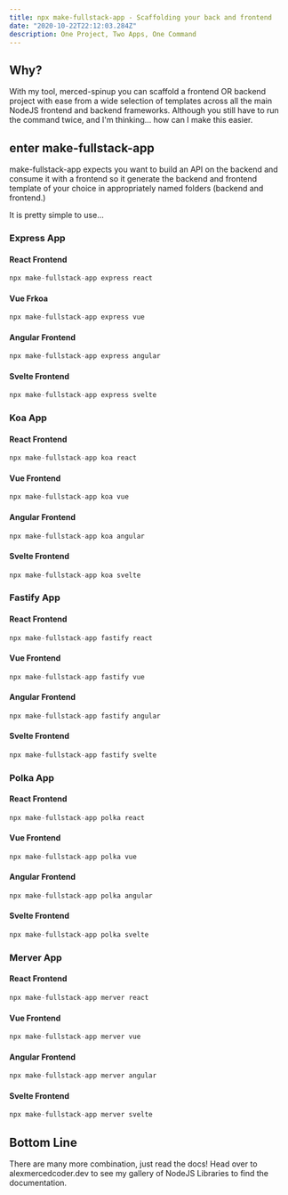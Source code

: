 ```yaml
---
title: npx make-fullstack-app - Scaffolding your back and frontend
date: "2020-10-22T22:12:03.284Z"
description: One Project, Two Apps, One Command
---
```


## Why?

With my tool, merced-spinup you can scaffold a frontend OR backend project with ease from a wide selection of templates across all the main NodeJS frontend and backend frameworks. Although you still have to run the command twice, and I'm thinking... how can I make this easier.

## enter make-fullstack-app

make-fullstack-app expects you want to build an API on the backend and consume it with a frontend so it generate the backend and frontend template of your choice in appropriately named folders (backend and frontend.)

It is pretty simple to use...

### Express App

#### React Frontend

```js
npx make-fullstack-app express react
```

#### Vue Frkoa

```js
npx make-fullstack-app express vue
```

#### Angular Frontend

```js
npx make-fullstack-app express angular
```

#### Svelte Frontend

```js
npx make-fullstack-app express svelte
```

### Koa App

#### React Frontend

```js
npx make-fullstack-app koa react
```

#### Vue Frontend

```js
npx make-fullstack-app koa vue
```

#### Angular Frontend

```js
npx make-fullstack-app koa angular
```

#### Svelte Frontend

```js
npx make-fullstack-app koa svelte
```

### Fastify App

#### React Frontend

```js
npx make-fullstack-app fastify react
```

#### Vue Frontend

```js
npx make-fullstack-app fastify vue
```

#### Angular Frontend

```js
npx make-fullstack-app fastify angular
```

#### Svelte Frontend

```js
npx make-fullstack-app fastify svelte
```

### Polka App

#### React Frontend

```js
npx make-fullstack-app polka react
```

#### Vue Frontend

```js
npx make-fullstack-app polka vue
```

#### Angular Frontend

```js
npx make-fullstack-app polka angular
```

#### Svelte Frontend

```js
npx make-fullstack-app polka svelte
```

### Merver App

#### React Frontend

```js
npx make-fullstack-app merver react
```

#### Vue Frontend

```js
npx make-fullstack-app merver vue
```

#### Angular Frontend

```js
npx make-fullstack-app merver angular
```

#### Svelte Frontend

```js
npx make-fullstack-app merver svelte
```

## Bottom Line

There are many more combination, just read the docs! Head over to alexmercedcoder.dev to see my gallery of NodeJS Libraries to find the documentation.
